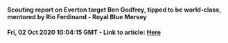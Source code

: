 #### **Scouting report on Everton target Ben Godfrey, tipped to be world-class, mentored by Rio Ferdinand - Royal Blue Mersey** 
#### Fri, 02 Oct 2020 10:04:15 GMT - Link to article: [Here](www.google.com)

